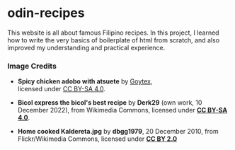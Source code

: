 # odin-recipes

This website is all about famous Filipino recipes. In this project, I learned how to write the very basics of boilerplate of html from scratch, and also improved my understanding and practical experience.

### Image Credits

- **Spicy chicken adobo with atsuete** by [Goytex](https://commons.wikimedia.org/wiki/File:Spicy_chicken_adobo_with_asuete.jpg),  
  licensed under [CC BY-SA 4.0](https://creativecommons.org/licenses/by-sa/4.0/).

- **Bicol express the bicol's best recipe** by **Derk29** (own work, 10 December 2022), from Wikimedia Commons, licensed under **[CC BY-SA 4.0](https://creativecommons.org/licenses/by-sa/4.0/)**.

- **Home cooked Kaldereta.jpg** by **dbgg1979**, 20 December 2010, from Flickr/Wikimedia Commons, licensed under **[CC BY 2.0](https://creativecommons.org/licenses/by/2.0/)**
